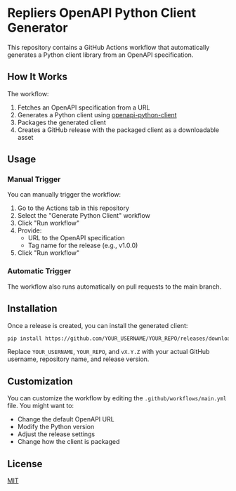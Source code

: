 # Repliers OpenAPI Python Client Generator

This repository contains a GitHub Actions workflow that automatically generates a Python client library from an OpenAPI specification.

## How It Works

The workflow:
1. Fetches an OpenAPI specification from a URL
2. Generates a Python client using [openapi-python-client](https://github.com/openapi-generators/openapi-python-client)
3. Packages the generated client
4. Creates a GitHub release with the packaged client as a downloadable asset

## Usage

### Manual Trigger

You can manually trigger the workflow:

1. Go to the Actions tab in this repository
2. Select the "Generate Python Client" workflow
3. Click "Run workflow"
4. Provide:
   - URL to the OpenAPI specification
   - Tag name for the release (e.g., v1.0.0)
5. Click "Run workflow"

### Automatic Trigger

The workflow also runs automatically on pull requests to the main branch.

## Installation

Once a release is created, you can install the generated client:

```bash
pip install https://github.com/YOUR_USERNAME/YOUR_REPO/releases/download/vX.Y.Z/python-client.zip
```

Replace `YOUR_USERNAME`, `YOUR_REPO`, and `vX.Y.Z` with your actual GitHub username, repository name, and release version.

## Customization

You can customize the workflow by editing the `.github/workflows/main.yml` file. You might want to:

- Change the default OpenAPI URL
- Modify the Python version
- Adjust the release settings
- Change how the client is packaged

## License

[MIT](LICENSE)
